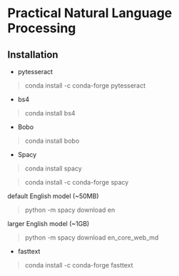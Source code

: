 # Practical Natural Language Processing

## Installation

- pytesseract 

> conda install -c conda-forge pytesseract

- bs4

> conda install bs4

- Bobo

> conda install bobo

- Spacy

> conda install spacy

> conda install -c conda-forge spacy

default English model (~50MB)
> python -m spacy download en 

larger English model (~1GB)

> python -m spacy download en_core_web_md 

- fasttext

> conda install -c conda-forge fasttext

